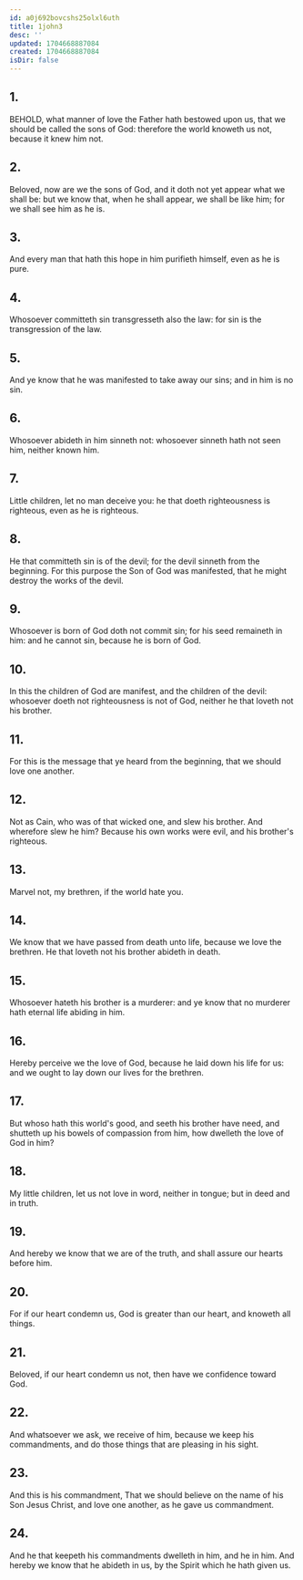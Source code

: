 ```yaml
---
id: a0j692bovcshs25olxl6uth
title: 1john3
desc: ''
updated: 1704668887084
created: 1704668887084
isDir: false
---
```

## 1.
BEHOLD, what manner of love the Father hath bestowed upon us, that we should be called the sons of God: therefore the world knoweth us not, because it knew him not.
## 2.
Beloved, now are we the sons of God, and it doth not yet appear what we shall be: but we know that, when he shall appear, we shall be like him; for we shall see him as he is.
## 3.
And every man that hath this hope in him purifieth himself, even as he is pure.
## 4.
Whosoever committeth sin transgresseth also the law: for sin is the transgression of the law.
## 5.
And ye know that he was manifested to take away our sins; and in him is no sin.
## 6.
Whosoever abideth in him sinneth not: whosoever sinneth hath not seen him, neither known him.
## 7.
Little children, let no man deceive you: he that doeth righteousness is righteous, even as he is righteous.
## 8.
He that committeth sin is of the devil; for the devil sinneth from the beginning. For this purpose the Son of God was manifested, that he might destroy the works of the devil.
## 9.
Whosoever is born of God doth not commit sin; for his seed remaineth in him: and he cannot sin, because he is born of God.
## 10.
In this the children of God are manifest, and the children of the devil: whosoever doeth not righteousness is not of God, neither he that loveth not his brother.
## 11.
For this is the message that ye heard from the beginning, that we should love one another.
## 12.
Not as Cain, who was of that wicked one, and slew his brother. And wherefore slew he him? Because his own works were evil, and his brother's righteous.
## 13.
Marvel not, my brethren, if the world hate you.
## 14.
We know that we have passed from death unto life, because we love the brethren. He that loveth not his brother abideth in death.
## 15.
Whosoever hateth his brother is a murderer: and ye know that no murderer hath eternal life abiding in him.
## 16.
Hereby perceive we the love of God, because he laid down his life for us: and we ought to lay down our lives for the brethren.
## 17.
But whoso hath this world's good, and seeth his brother have need, and shutteth up his bowels of compassion from him, how dwelleth the love of God in him?
## 18.
My little children, let us not love in word, neither in tongue; but in deed and in truth.
## 19.
And hereby we know that we are of the truth, and shall assure our hearts before him.
## 20.
For if our heart condemn us, God is greater than our heart, and knoweth all things.
## 21.
Beloved, if our heart condemn us not, then have we confidence toward God.
## 22.
And whatsoever we ask, we receive of him, because we keep his commandments, and do those things that are pleasing in his sight.
## 23.
And this is his commandment, That we should believe on the name of his Son Jesus Christ, and love one another, as he gave us commandment.
## 24.
And he that keepeth his commandments dwelleth in him, and he in him. And hereby we know that he abideth in us, by the Spirit which he hath given us.
